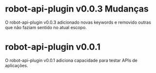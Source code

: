 # robot-api-plugin v0.0.3 Mudanças

O robot-api-plugin v0.0.3 adicionado novas keywords e removido outras que não faziam sentido no atual escopo.

# robot-api-plugin v0.0.1

O robot-api-plugin v0.0.1 adiciona capacidade para testar APIs de aplicações.
